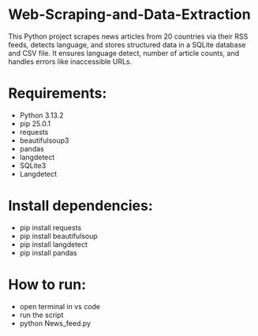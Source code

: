 # Web-Scraping-and-Data-Extraction
This Python project scrapes news articles from 20 countries via their RSS feeds, detects language, and stores structured data in a SQLite database and CSV file. 
It ensures language detect, number of article counts, and handles errors like inaccessible URLs.

# Requirements:
  - Python 3.13.2
  - pip 25.0.1
  - requests
  - beautifulsoup3
  - pandas
  - langdetect
  - SQLite3
  - Langdetect

# Install dependencies:
  - pip install requests
  - pip install beautifulsoup
  - pip install langdetect
  - pip install pandas

# How to run:
  - open terminal in vs code
  - run the script
  - python News_feed.py


